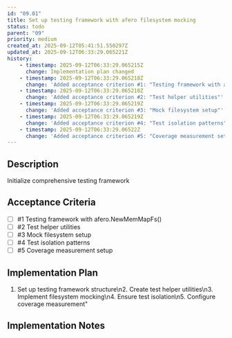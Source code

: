 ```yaml
---
id: "09.01"
title: Set up testing framework with afero filesystem mocking
status: todo
parent: "09"
priority: medium
created_at: 2025-09-12T05:41:51.550297Z
updated_at: 2025-09-12T06:33:29.065221Z
history:
    - timestamp: 2025-09-12T06:33:29.065215Z
      change: Implementation plan changed
    - timestamp: 2025-09-12T06:33:29.065218Z
      change: 'Added acceptance criterion #1: "Testing framework with afero.NewMemMapFs()"'
    - timestamp: 2025-09-12T06:33:29.065218Z
      change: 'Added acceptance criterion #2: "Test helper utilities"'
    - timestamp: 2025-09-12T06:33:29.065219Z
      change: 'Added acceptance criterion #3: "Mock filesystem setup"'
    - timestamp: 2025-09-12T06:33:29.065219Z
      change: 'Added acceptance criterion #4: "Test isolation patterns"'
    - timestamp: 2025-09-12T06:33:29.06522Z
      change: 'Added acceptance criterion #5: "Coverage measurement setup"'
---
```

## Description

Initialize comprehensive testing framework

## Acceptance Criteria
<!-- AC:BEGIN -->

- [ ] #1 Testing framework with afero.NewMemMapFs()
- [ ] #2 Test helper utilities
- [ ] #3 Mock filesystem setup
- [ ] #4 Test isolation patterns
- [ ] #5 Coverage measurement setup

<!-- AC:END -->

## Implementation Plan

1. Set up testing framework structure\n2. Create test helper utilities\n3. Implement filesystem mocking\n4. Ensure test isolation\n5. Configure coverage measurement"

## Implementation Notes


